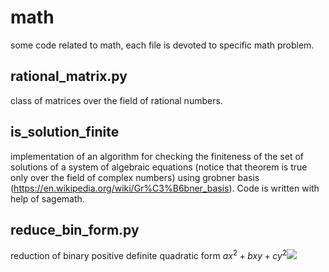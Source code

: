# math
some code related to math, each file is devoted to specific math problem.

## rational_matrix.py
class of matrices over the field of rational numbers.

## is_solution_finite
implementation of an algorithm for checking the finiteness of the set of solutions of a system of algebraic equations (notice that theorem is true only over the field of complex numbers) using grobner basis (https://en.wikipedia.org/wiki/Gr%C3%B6bner_basis). Code is written with help of sagemath.

## reduce_bin_form.py
reduction of binary positive definite quadratic form $ax^2 + bxy + cy^2$<img src="https://render.githubusercontent.com/render/math?math=ax^2 + bxy + cy^2">
